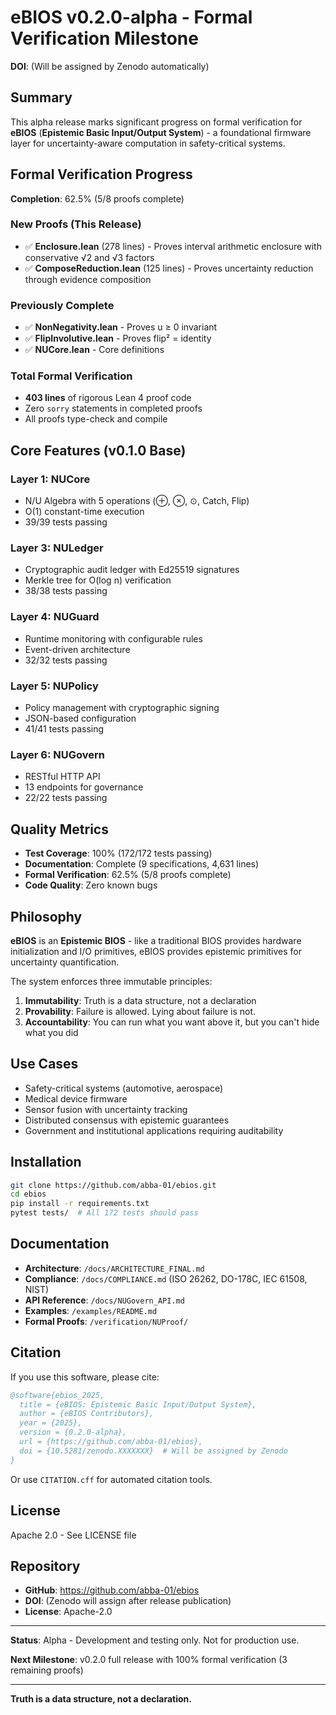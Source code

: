 # eBIOS v0.2.0-alpha - Formal Verification Milestone

**DOI**: (Will be assigned by Zenodo automatically)

## Summary

This alpha release marks significant progress on formal verification for **eBIOS** (**Epistemic Basic Input/Output System**) - a foundational firmware layer for uncertainty-aware computation in safety-critical systems.

## Formal Verification Progress

**Completion**: 62.5% (5/8 proofs complete)

### New Proofs (This Release)
- ✅ **Enclosure.lean** (278 lines) - Proves interval arithmetic enclosure with conservative √2 and √3 factors
- ✅ **ComposeReduction.lean** (125 lines) - Proves uncertainty reduction through evidence composition

### Previously Complete
- ✅ **NonNegativity.lean** - Proves u ≥ 0 invariant
- ✅ **FlipInvolutive.lean** - Proves flip² = identity
- ✅ **NUCore.lean** - Core definitions

### Total Formal Verification
- **403 lines** of rigorous Lean 4 proof code
- Zero `sorry` statements in completed proofs
- All proofs type-check and compile

## Core Features (v0.1.0 Base)

### Layer 1: NUCore
- N/U Algebra with 5 operations (⊕, ⊗, ⊙, Catch, Flip)
- O(1) constant-time execution
- 39/39 tests passing

### Layer 3: NULedger
- Cryptographic audit ledger with Ed25519 signatures
- Merkle tree for O(log n) verification
- 38/38 tests passing

### Layer 4: NUGuard
- Runtime monitoring with configurable rules
- Event-driven architecture
- 32/32 tests passing

### Layer 5: NUPolicy
- Policy management with cryptographic signing
- JSON-based configuration
- 41/41 tests passing

### Layer 6: NUGovern
- RESTful HTTP API
- 13 endpoints for governance
- 22/22 tests passing

## Quality Metrics

- **Test Coverage**: 100% (172/172 tests passing)
- **Documentation**: Complete (9 specifications, 4,631 lines)
- **Formal Verification**: 62.5% (5/8 proofs complete)
- **Code Quality**: Zero known bugs

## Philosophy

**eBIOS** is an **Epistemic BIOS** - like a traditional BIOS provides hardware initialization and I/O primitives, eBIOS provides epistemic primitives for uncertainty quantification.

The system enforces three immutable principles:

1. **Immutability**: Truth is a data structure, not a declaration
2. **Provability**: Failure is allowed. Lying about failure is not.
3. **Accountability**: You can run what you want above it, but you can't hide what you did

## Use Cases

- Safety-critical systems (automotive, aerospace)
- Medical device firmware
- Sensor fusion with uncertainty tracking
- Distributed consensus with epistemic guarantees
- Government and institutional applications requiring auditability

## Installation

```bash
git clone https://github.com/abba-01/ebios.git
cd ebios
pip install -r requirements.txt
pytest tests/  # All 172 tests should pass
```

## Documentation

- **Architecture**: `/docs/ARCHITECTURE_FINAL.md`
- **Compliance**: `/docs/COMPLIANCE.md` (ISO 26262, DO-178C, IEC 61508, NIST)
- **API Reference**: `/docs/NUGovern_API.md`
- **Examples**: `/examples/README.md`
- **Formal Proofs**: `/verification/NUProof/`

## Citation

If you use this software, please cite:

```bibtex
@software{ebios_2025,
  title = {eBIOS: Epistemic Basic Input/Output System},
  author = {eBIOS Contributors},
  year = {2025},
  version = {0.2.0-alpha},
  url = {https://github.com/abba-01/ebios},
  doi = {10.5281/zenodo.XXXXXXX}  # Will be assigned by Zenodo
}
```

Or use `CITATION.cff` for automated citation tools.

## License

Apache 2.0 - See LICENSE file

## Repository

- **GitHub**: https://github.com/abba-01/ebios
- **DOI**: (Zenodo will assign after release publication)
- **License**: Apache-2.0

---

**Status**: Alpha - Development and testing only. Not for production use.

**Next Milestone**: v0.2.0 full release with 100% formal verification (3 remaining proofs)

---

**Truth is a data structure, not a declaration.**

